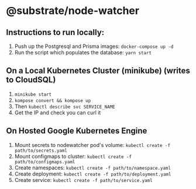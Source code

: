 # @substrate/node-watcher

## Instructions to run locally:

1. Push up the Postgresql and Prisma images: `docker-compose up -d`
2. Run the script which populates the database: `yarn start`

## On a Local Kubernetes Cluster (minikube) (writes to CloudSQL)
1. `minikube start`
2. `kompose convert && kompose up`
3. Then `kubectl describe svc SERVICE_NAME`
4. Get the IP and check you can curl it

## On Hosted Google Kubernetes Engine
1. Mount secrets to nodewatcher pod's volume: `kubectl create -f path/to/secrets.yaml`
2. Mount configmaps to cluster: `kubectl create -f path/to/configmaps.yaml`
3. Create namespaces: `kubectl create -f path/to/namespace.yaml`
4. Create deployment: `kubectl create -f path/to/deployment.yaml`
5. Create service: `kubectl create -f path/to/service.yaml`
